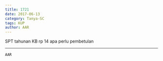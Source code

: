 ```yaml
---
title: 1721
date: 2017-06-13
category: Tanya-SC
tags: KUP
author: AAR
---
```


SPT tahunan KB rp 14 apa perlu pembetulan

---



`AAR`
